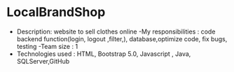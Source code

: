 # LocalBrandShop
 - Description: website to sell clothes online
-My responsibilities : code backend function(login, logout ,filter,),
database,optimize code, fix bugs, testing
-Team size : 1
- Technologies used : HTML, Bootstrap 5.0, Javascript , Java, SQLServer,GitHub
